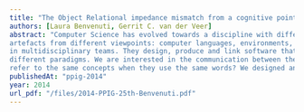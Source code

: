 ```yaml
---
title: "The Object Relational impedance mismatch from a cognitive point of view"
authors: [Laura Benvenuti, Gerrit C. van der Veer]
abstract: "Computer Science has evolved towards a discipline with different branches. Scholars study and define
artefacts from different viewpoints: computer languages, environments, paradigms. Practitioners work
in multidisciplinary teams. They design, produce and link software that was designed according to
different paradigms. We are interested in the communication between these practitioners. Do they
refer to the same concepts when they use the same words? We designed an experiment to assess this."
publishedAt: "ppig-2014"
year: 2014
url_pdf: "/files/2014-PPIG-25th-Benvenuti.pdf"
---
```

